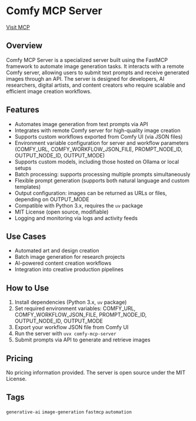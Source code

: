 # Comfy MCP Server

[Visit MCP](https://creati.ai/mcp/comfy-mcp-server/)

## Overview
Comfy MCP Server is a specialized server built using the FastMCP framework to automate image generation tasks. It interacts with a remote Comfy server, allowing users to submit text prompts and receive generated images through an API. The server is designed for developers, AI researchers, digital artists, and content creators who require scalable and efficient image creation workflows.

## Features
- Automates image generation from text prompts via API
- Integrates with remote Comfy server for high-quality image creation
- Supports custom workflows exported from Comfy UI (via JSON files)
- Environment variable configuration for server and workflow parameters (COMFY_URL, COMFY_WORKFLOW_JSON_FILE, PROMPT_NODE_ID, OUTPUT_NODE_ID, OUTPUT_MODE)
- Supports custom models, including those hosted on Ollama or local setups
- Batch processing: supports processing multiple prompts simultaneously
- Flexible prompt generation (supports both natural language and custom templates)
- Output configuration: images can be returned as URLs or files, depending on OUTPUT_MODE
- Compatible with Python 3.x, requires the `uv` package
- MIT License (open source, modifiable)
- Logging and monitoring via logs and activity feeds

## Use Cases
- Automated art and design creation
- Batch image generation for research projects
- AI-powered content creation workflows
- Integration into creative production pipelines

## How to Use
1. Install dependencies (Python 3.x, `uv` package)
2. Set required environment variables: COMFY_URL, COMFY_WORKFLOW_JSON_FILE, PROMPT_NODE_ID, OUTPUT_NODE_ID, OUTPUT_MODE
3. Export your workflow JSON file from Comfy UI
4. Run the server with `uvx comfy-mcp-server`
5. Submit prompts via API to generate and retrieve images

## Pricing
No pricing information provided. The server is open source under the MIT License.

## Tags
`generative-ai` `image-generation` `fastmcp` `automation`
